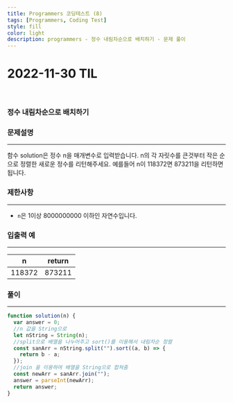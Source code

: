 ```yaml
---
title: Programmers 코딩테스트 (8)
tags: [Programmers, Coding Test]
style: fill
color: light
description: programmers - 정수 내림차순으로 배치하기 - 문제 풀이
---
```


# 2022-11-30 TIL

<br/>

### 정수 내림차순으로 배치하기

### 문제설명

---

함수 solution은 정수 n을 매개변수로 입력받습니다. n의 각 자릿수를 큰것부터 작은 순으로 정렬한 새로운 정수를 리턴해주세요. 예를들어 n이 118372면 873211을 리턴하면 됩니다.

### 제한사항

---

- `n`은 1이상 8000000000 이하인 자연수입니다.

### 입출력 예

---

| n      | return |
| ------ | ------ |
| 118372 | 873211 |

### 풀이

---

```jsx
function solution(n) {
  var answer = 0;
  //n 값을 String으로
  let nString = String(n);
  //split으로 배열을 나누어주고 sort()를 이용해서 내림차순 정렬
  const sanArr = nString.split("").sort((a, b) => {
    return b - a;
  });
  //join 을 이용하여 배열을 String으로 합쳐줌
  const newArr = sanArr.join("");
  answer = parseInt(newArr);
  return answer;
}
```
